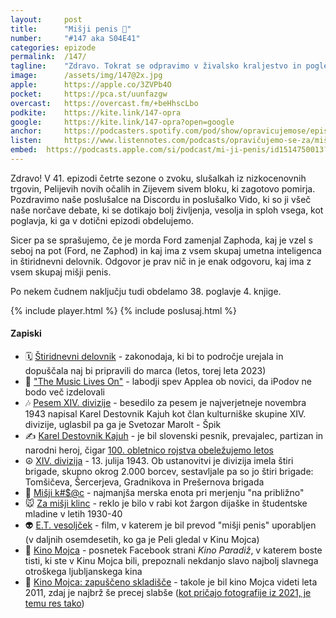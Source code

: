 ```yaml
---
layout: 	post
title:  	"Mišji penis 🐁"
number: 	"#147 aka S04E41"
categories:	epizode
permalink:	/147/
tagline: 	"Zdravo. Tokrat se odpravimo v živalsko kraljestvo in pogledamo, katera od živali ima največji ... penis. In kaj je vzel Ford na pot."
image:		/assets/img/147@2x.jpg
apple:		https://apple.co/3ZVPb4O
pocket:		https://pca.st/uunfazgw
overcast:	https://overcast.fm/+beHhscLbo
podkite:	https://kite.link/147-opra
google:		https://kite.link/147-opra?open=google
anchor:		https://podcasters.spotify.com/pod/show/opravicujemose/episodes/Miji-penis-e20o14r
listen:		https://www.listennotes.com/podcasts/opravičujemo-se-za/mišji-penis-ni1mpPTEB_8/embed/
embed:	https://podcasts.apple.com/si/podcast/mi-ji-penis/id1514750013?i=1000604906188
---
```


Zdravo! V 41. epizodi četrte sezone o zvoku, slušalkah iz nizkocenovnih trgovin, Pelijevih novih očalih in Zijevem sivem bloku, ki zagotovo pomirja. Pozdravimo naše poslušalce na Discordu in poslušalko Vido, ki so ji všeč naše norčave debate, ki se dotikajo bolj življenja, vesolja in sploh vsega, kot poglavja, ki ga v dotični epizodi obdelujemo. 

Sicer pa se sprašujemo, če je morda Ford zamenjal Zaphoda, kaj je vzel s seboj na pot (Ford, ne Zaphod) in kaj ima z vsem skupaj umetna inteligenca in štiridnevni delovnik. Odgovor je prav nič in je enak odgovoru, kaj ima z vsem skupaj mišji penis. 

Po nekem čudnem naključju tudi obdelamo 38. poglavje 4. knjige. 

{% include player.html %}
{% include poslusaj.html %}

<!--break-->

#### Zapiski

- 🗓️ [Štiridnevni delovnik](https://data.si/blog/stiridnevni-delovnik-2/) - zakonodaja, ki bi to področje urejala in dopuščala naj bi pripravili do marca (letos, torej leta 2023) 
- 📱 ["The Music Lives On"](https://www.apple.com/newsroom/2022/05/the-music-lives-on/) - labodji spev Applea ob novici, da iPodov ne bodo več izdelovali
- 🎶 [Pesem XIV. divizije](https://www.youtube.com/watch?v=6PMNW5zSaNY) - besedilo za pesem je najverjetneje novembra 1943 napisal Karel Destovnik Kajuh kot član kulturniške skupine XIV. divizije, uglasbil pa ga je Svetozar Marolt - Špik
- ✍️ [Karel Destovnik Kajuh](https://sl.wikipedia.org/wiki/Karel_Destovnik_-_Kajuh) - je bil slovenski pesnik, prevajalec, partizan in narodni heroj, čigar [100. obletnico rojstva obeležujemo letos](https://www.rtvslo.si/kultura/drugo/leto-2023-v-znamenju-spomina-na-pesnika-kajuha-pisatelja-tavcarja-in-arhitekta-ravnikarja/652924)
- ☮️ [XIV. divizija](https://sl.wikipedia.org/wiki/14._(slovenska)_divizija_(NOVJ)) - 13. julija 1943. Ob ustanovitvi je divizija imela štiri brigade, skupno okrog 2.000 borcev, sestavljale pa so jo štiri brigade: Tomšičeva, Šercerjeva, Gradnikova in Prešernova brigada
- 🐁 [Mišji k#$@c](http://razvezanijezik.org/?page=mi%C5%A1ji+kurac) - najmanjša merska enota pri merjenju "na približno" 
- 🐭 [Za mišji klinc](https://www.termania.net/slovarji/Razvezani_jezik/11879042/za_misji_klinc?query=mi%C5%A1jo+dlako) - reklo je bilo v rabi kot žargon dijaške in študentske mladine v letih 1930-40 
- 👽 [E.T. vesoljček](https://en.wikipedia.org/wiki/E.T._the_Extra-Terrestrial) - film, v katerem je bil prevod "mišji penis" uporabljen (v daljnih osemdesetih, ko ga je Peli gledal v Kinu Mojca) 
- 🎥 [Kino Mojca](https://www.facebook.com/kino.paradiz/videos/2123487757884750/) - posnetek Facebook strani _Kino Paradiž_, v katerem boste tisti, ki ste v Kinu Mojca bili, prepoznali nekdanjo slavo najbolj slavnega otroškega ljubljanskega kina 
- 🍿 [Kino Mojca: zapuščeno skladišče](https://old.delo.si/zgodbe/fotozgodbe/kino-mojca-zapusceno-skladisce.html) - takole je bil kino Mojca videti leta 2011, zdaj je najbrž še precej slabše ([kot pričajo fotografije iz 2021, je temu res tako](https://www.dnevnik.si/1042947730)) 